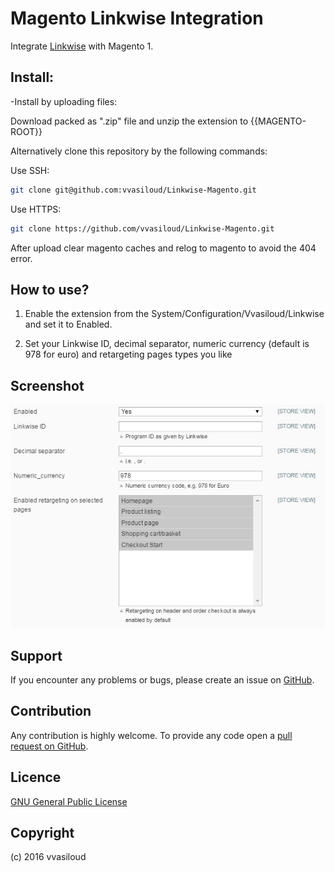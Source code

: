 Magento Linkwise Integration
==================

Integrate [Linkwise](http://linkwi.se/) with Magento 1.

<h2>Install:</h2>

-Install by uploading files:

Download packed as ".zip" file and unzip the extension to {{MAGENTO-ROOT}}

Alternatively clone this repository by the following commands:

Use SSH: 
```bash
git clone git@github.com:vvasiloud/Linkwise-Magento.git
```

Use HTTPS: 
```bash
git clone https://github.com/vvasiloud/Linkwise-Magento.git
```

After upload clear magento caches and relog to magento to avoid the 404 error.

How to use?
-------------

1. Enable the extension from the System/Configuration/Vvasiloud/Linkwise and set it to Enabled.

2. Set your Linkwise ID, decimal separator, numeric currency (default is 978 for euro) and retargeting pages types you like

Screenshot
----------

![Screenshot](Screenshot.jpg?raw=true)

Support
-------
If you encounter any problems or bugs, please create an issue on [GitHub](https://github.com/vvasiloud/Linkwise-Magento/issues).

Contribution
------------
Any contribution is highly welcome. To provide any code open a [pull request on GitHub](https://github.com/vvasiloud/Linkwise-Magento/pulls).

Licence
-------
[GNU General Public License](http://www.gnu.org/licenses/)

Copyright
---------
(c) 2016 vvasiloud
